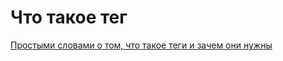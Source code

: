 # Что такое тег

[Простыми словами о том, что такое теги и зачем они нужны](https://youtu.be/qKHUSnJQxoM)
